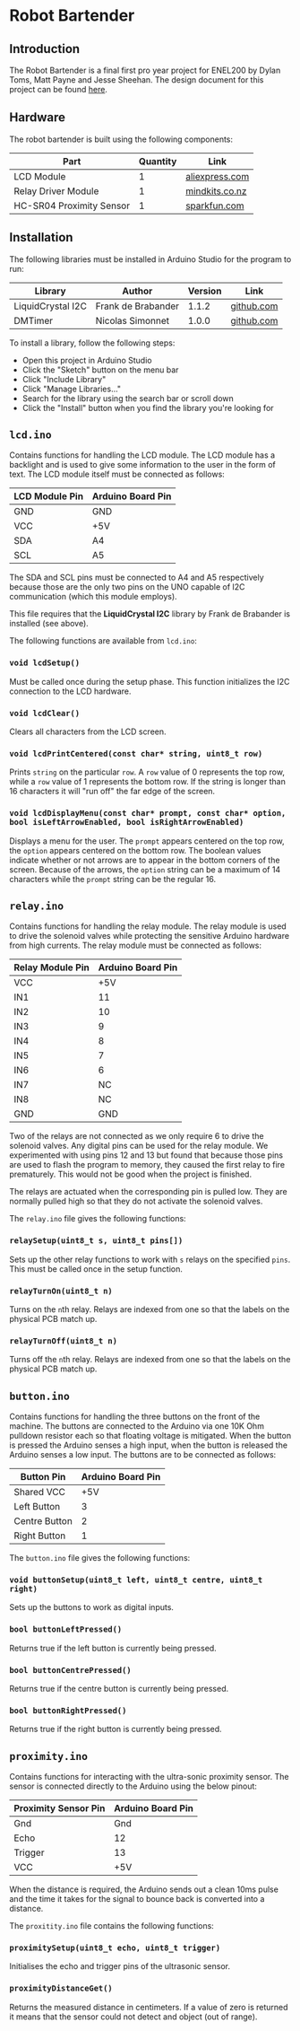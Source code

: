 # Robot Bartender

## Introduction

The Robot Bartender is a final first pro year project for ENEL200 by Dylan Toms, Matt Payne and Jesse Sheehan. The design document for this project can be found [here](https://ucliveac-my.sharepoint.com/:b:/g/personal/jps111_uclive_ac_nz/EQTACNtkXvNOix1AuEiEOE8Bzz9IzEP73t7XxjSLdWC8gQ?e=EXix7b).

## Hardware

The robot bartender is built using the following components:

| Part                | Quantity | Link                                                                                                                                             |
| ------------------- | -------- | ------------------------------------------------------------------------------------------------------------------------------------------------ |
| LCD Module          | 1        | [aliexpress.com](https://www.aliexpress.com/item/1PCS-LCD-module-Blue-screen-IIC-I2C-1602-for-arduino-1602-LCD-UNO-r3-mega2560/32763867041.html) |
| Relay Driver Module | 1        | [mindkits.co.nz](http://www.mindkits.co.nz/store/p/9318-8-Channel-Relay-Module-10A.aspx)                                                         |
| HC-SR04 Proximity Sensor | 1 | [sparkfun.com](https://www.sparkfun.com/products/13959) |


## Installation

The following libraries must be installed in Arduino Studio for the program to run:

| Library            | Author             | Version | Link                                                             |
| ------------------ | ------------------ | ------- | ---------------------------------------------------------------- |
| LiquidCrystal I2C  | Frank de Brabander | 1.1.2   | [github.com](https://github.com/marcoschwartz/LiquidCrystal_I2C) |
| DMTimer            | Nicolas Simonnet   | 1.0.0   | [github.com](https://github.com/toxnico/DMTimer)                 |

To install a library, follow the following steps:

- Open this project in Arduino Studio
- Click the "Sketch" button on the menu bar
- Click "Include Library"
- Click "Manage Libraries..."
- Search for the library using the search bar or scroll down
- Click the "Install" button when you find the library you're looking for

## `lcd.ino`

Contains functions for handling the LCD module. The LCD module has a backlight and is used to give some information to the user in the form of text. The LCD module itself must be connected as follows:

| LCD Module Pin | Arduino Board Pin |
| ---------------| ----------------- |
| GND            | GND               |
| VCC            | +5V               |
| SDA            | A4                |
| SCL            | A5                |

The SDA and SCL pins must be connected to A4 and A5 respectively because those are the only two pins on the UNO capable of I2C communication (which this module employs).

This file requires that the **LiquidCrystal I2C** library by Frank de Brabander is installed (see above).

The following functions are available from `lcd.ino`:

### `void lcdSetup()`
Must be called once during the setup phase. This function initializes the I2C connection to the LCD hardware.


### `void lcdClear()`
Clears all characters from the LCD screen.


### `void lcdPrintCentered(const char* string, uint8_t row)`
Prints `string` on the particular `row`. A `row` value of 0 represents the top row, while a `row` value of 1 represents the bottom row. If the string is longer than 16 characters it will "run off" the far edge of the screen.

### `void lcdDisplayMenu(const char* prompt, const char* option, bool isLeftArrowEnabled, bool isRightArrowEnabled)`
Displays a menu for the user. The `prompt` appears centered on the top row, the `option` appears centered on the bottom row. The boolean values indicate whether or not arrows are to appear in the bottom corners of the screen. Because of the arrows, the `option` string can be a maximum of 14 characters while the `prompt` string can be the regular 16.

## `relay.ino`

Contains functions for handling the relay module. The relay module is used to drive the solenoid valves while protecting the sensitive Arduino hardware from high currents. The relay module must be connected as follows:

| Relay Module Pin | Arduino Board Pin |
| ---------------- | ----------------- |
| VCC              | +5V               |
| IN1              | 11                |
| IN2              | 10                |
| IN3              | 9                 |
| IN4              | 8                 |
| IN5              | 7                 |
| IN6              | 6                 |
| IN7              | NC                |
| IN8              | NC                |
| GND              | GND               |

Two of the relays are not connected as we only require 6 to drive the solenoid valves. Any digital pins can be used for the relay module. We experimented with using pins 12 and 13 but found that because those pins are used to flash the program to memory, they caused the first relay to fire prematurely. This would not be good when the project is finished.

The relays are actuated when the corresponding pin is pulled low. They are normally pulled high so that they do not activate the solenoid valves.

The `relay.ino` file gives the following functions:

### `relaySetup(uint8_t s, uint8_t pins[])`
Sets up the other relay functions to work with `s` relays on the specified `pins`. This must be called once in the setup function.

### `relayTurnOn(uint8_t n)`
Turns on the `n`th relay. Relays are indexed from one so that the labels on the physical PCB match up.

### `relayTurnOff(uint8_t n)`
Turns off the `n`th relay. Relays are indexed from one so that the labels on the physical PCB match up.

## `button.ino`

Contains functions for handling the three buttons on the front of the machine. The buttons are connected to the Arduino via one 10K Ohm pulldown resistor each so that floating voltage is mitigated. When the button is pressed the Arduino senses a high input, when the button is released the Arduino senses a low input. The buttons are to be connected as follows:

| Button Pin    | Arduino Board Pin |
| ------------- | ----------------- |
| Shared VCC    | +5V               |
| Left Button   | 3                 |
| Centre Button | 2                 |
| Right Button  | 1                 |

The `button.ino` file gives the following functions:

### `void buttonSetup(uint8_t left, uint8_t centre, uint8_t right)`
Sets up the buttons to work as digital inputs.

### `bool buttonLeftPressed()`
Returns true if the left button is currently being pressed.

### `bool buttonCentrePressed()`
Returns true if the centre button is currently being pressed.

### `bool buttonRightPressed()`
Returns true if the right button is currently being pressed.

## `proximity.ino`

Contains functions for interacting with the ultra-sonic proximity sensor. The sensor is connected directly to the Arduino using the below pinout:

| Proximity Sensor Pin | Arduino Board Pin |
| -------------------- | ----------------- |
| Gnd                  | Gnd               |
| Echo                 | 12                |
| Trigger              | 13                |
| VCC                  | +5V               |

When the distance is required, the Arduino sends out a clean 10ms pulse and the time it takes for the signal to bounce back is converted into a distance.

The `proxitity.ino` file contains the following functions:

### `proximitySetup(uint8_t echo, uint8_t trigger)`
Initialises the echo and trigger pins of the ultrasonic sensor.

### `proximityDistanceGet()`
Returns the measured distance in centimeters. If a value of zero is returned it means that the sensor could not detect and object (out of range).